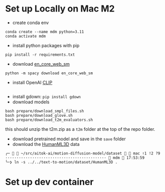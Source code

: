# Set up Locally on Mac M2

- create conda env
```
conda create --name mdm python=3.11
conda activate mdm
```
- install python packages with pip
```
pip install -r requirements.txt
```
- download [en_core_web_sm](https://spacy.io/models/en#en_core_web_sm)
```
python -m spacy download en_core_web_sm
```
- install OpenAI [CLIP](https://github.com/openai/CLIP)
```pip install git+https://github.com/openai/CLIP.git
```
- install gdown: `pip install gdown`
- download models
```
bash prepare/download_smpl_files.sh
bash prepare/download_glove.sh
bash prepare/download_t2m_evaluators.sh
```
this should unzip the t2m.zip as a `t2m` folder at the top of the repo folder.
- download pretrained model and save in the `save` folder
- download the [HumanML3D](https://github.com/EricGuo5513/HumanML3D) data
```
╭─   ~/src/aitok-ai/motion-diffusion-model/dataset   mac ⇡1 !2 ?9 ·············································  mdm  17:53:59
╰─❯ ln -s ../../text-to-motion/dataset/HumanML3D .
```

# Set up dev container

